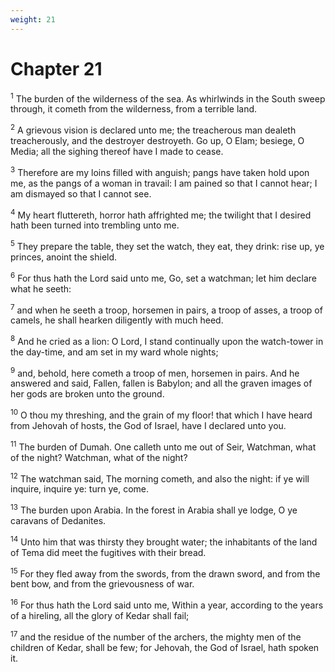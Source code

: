 ```yaml
---
weight: 21
---
```


# Chapter 21

<sup>1</sup> The burden of the wilderness of the sea. As whirlwinds in the South sweep through, it cometh from the wilderness, from a terrible land. 

<sup>2</sup> A grievous vision is declared unto me; the treacherous man dealeth treacherously, and the destroyer destroyeth. Go up, O Elam; besiege, O Media; all the sighing thereof have I made to cease. 

<sup>3</sup> Therefore are my loins filled with anguish; pangs have taken hold upon me, as the pangs of a woman in travail: I am pained so that I cannot hear; I am dismayed so that I cannot see. 

<sup>4</sup> My heart fluttereth, horror hath affrighted me; the twilight that I desired hath been turned into trembling unto me. 

<sup>5</sup> They prepare the table, they set the watch, they eat, they drink: rise up, ye princes, anoint the shield. 

<sup>6</sup> For thus hath the Lord said unto me, Go, set a watchman; let him declare what he seeth: 

<sup>7</sup> and when he seeth a troop, horsemen in pairs, a troop of asses, a troop of camels, he shall hearken diligently with much heed. 

<sup>8</sup> And he cried as a lion: O Lord, I stand continually upon the watch-tower in the day-time, and am set in my ward whole nights; 

<sup>9</sup> and, behold, here cometh a troop of men, horsemen in pairs. And he answered and said, Fallen, fallen is Babylon; and all the graven images of her gods are broken unto the ground. 

<sup>10</sup> O thou my threshing, and the grain of my floor! that which I have heard from Jehovah of hosts, the God of Israel, have I declared unto you. 

<sup>11</sup> The burden of Dumah. One calleth unto me out of Seir, Watchman, what of the night? Watchman, what of the night? 

<sup>12</sup> The watchman said, The morning cometh, and also the night: if ye will inquire, inquire ye: turn ye, come. 

<sup>13</sup> The burden upon Arabia. In the forest in Arabia shall ye lodge, O ye caravans of Dedanites. 

<sup>14</sup> Unto him that was thirsty they brought water; the inhabitants of the land of Tema did meet the fugitives with their bread. 

<sup>15</sup> For they fled away from the swords, from the drawn sword, and from the bent bow, and from the grievousness of war. 

<sup>16</sup> For thus hath the Lord said unto me, Within a year, according to the years of a hireling, all the glory of Kedar shall fail; 

<sup>17</sup> and the residue of the number of the archers, the mighty men of the children of Kedar, shall be few; for Jehovah, the God of Israel, hath spoken it. 


